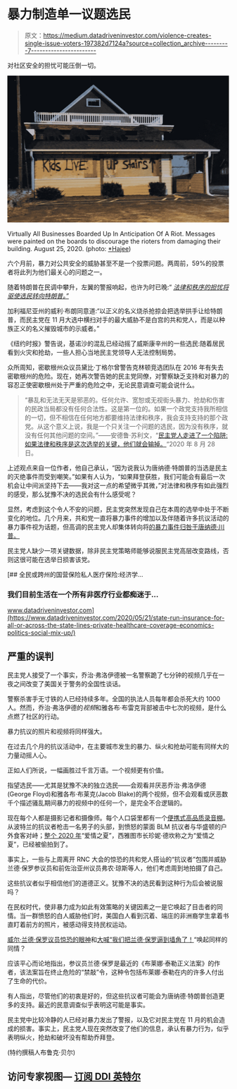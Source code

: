 # 暴力制造单一议题选民

> 原文：<https://medium.datadriveninvestor.com/violence-creates-single-issue-voters-197382d7124a?source=collection_archive---------7----------------------->

对社区安全的担忧可能压倒一切。

![](img/44201816960e9c9adcfb32b44ad162a0.png)

Virtually All Businesses Boarded Up In Anticipation Of A Riot. Messages were painted on the boards to discourage the rioters from damaging their building. August 25, 2020\. (photo: [*Hajee](https://www.flickr.com/photos/27728294@N05/))

六个月前，暴力对公共安全的威胁甚至不是一个投票问题。两周前，59%的投票者将此列为他们最关心的问题之一。

随着特朗普在民调中攀升，左翼的警报响起，也许为时已晚:“ [*法律和秩序的担忧将驱使选民转向特朗普。”*](https://www.dailypress.com/opinion/vp-ed-column-allen-0825-20200824-vjwc6ghq35e35dmkhftcyagrqy-story.html)

加利福尼亚州的威利·布朗同意道:“以正义的名义烧杀抢掠会把选举拱手让给特朗普，而民主党在 11 月大选中横扫对手的最大威胁不是白宫的共和党人，而是以种族正义的名义摧毁城市的示威者。”

《纽约时报》警告说，基诺沙的混乱已经动摇了威斯康辛州的一些选民:随着居民看到火灾和抢劫，一些人担心当地民主党领导人无法控制局势。

众所周知，密歇根州众议员黛比·丁格尔曾警告克林顿竞选团队在 2016 年有失去密歇根州的危险。现在，她再次警告她的民主党同僚，对警察缺乏支持和对暴力的容忍正使密歇根州处于严重的危险之中，无论民意调查可能会说什么。

> “暴乱和无法无天是邪恶的。任何允许、宽恕或无视街头暴力、抢劫和伤害的民政当局都没有任何合法性。这是第一位的。如果一个政党支持我所相信的一切，但不相信在任何地方都要维持法律和秩序，我会支持支持的那个政党。从这个意义上说，我是一个只关注一个问题的选民，因为没有秩序，就没有任何其他问题的空间。”——安德鲁·苏利文，“[民主党人走进了一个陷阱:如果法律和秩序是这次选举的关键，他们就会输掉。](https://andrewsullivan.substack.com/p/the-trap-the-democrats-walked-right)“2020 年 8 月 28 日。

上述观点来自一位作者，他自己承认，“因为说我认为唐纳德·特朗普的当选是民主的灭绝事件而受到嘲笑。”如果有人认为，“如果拜登获胜，我们可能会有最后一次机会让中间派坚持下去——我对这一点的希望微乎其微，”对法律和秩序有如此强烈的感受，那么犹豫不决的选民会有什么感受呢？

显然，考虑到这个令人不安的问题，民主党突然发现自己在本周的选举中处于不断变化的地位。几个月来，共和党一直将暴力事件的增加以及伴随着许多抗议活动的暴力事件视为话题，但高调的民主党人却集体转向将[的暴力事件归咎于唐纳德·川普。](https://joebiden.com/2020/08/30/statement-by-vice-president-joe-biden-on-the-deadly-violence-in-portland/?preview=true#)

民主党人缺少一项关键数据，除非民主党策略师能够说服民主党高层改变路线，否则这很可能在选举日损害该党。

[](https://www.datadriveninvestor.com/2020/05/21/state-run-insurance-for-all-or-across-the-state-lines-private-healthcare-coverage-economics-politics-social-mix-up/) [## 全民或跨州的国营保险私人医疗保险:经济学…

### 我们目前生活在一个所有非医疗行业都痴迷于…

www.datadriveninvestor.com](https://www.datadriveninvestor.com/2020/05/21/state-run-insurance-for-all-or-across-the-state-lines-private-healthcare-coverage-economics-politics-social-mix-up/) 

## 严重的误判

民主党人接受了一个事实，乔治·弗洛伊德被一名警察跪了七分钟的视频几乎在一夜之间改变了美国关于警务的全国性谈话。

警察杀害手无寸铁的人已经持续多年。全国的执法人员每年都会杀死大约 1000 人。然而，乔治·弗洛伊德的*视频*和雅各布·布雷克背部被击中七次的视频，是什么点燃了社区的行动。

暴力抗议的照片和视频将同样强大。

在过去几个月的抗议活动中，在主要城市发生的暴力、纵火和抢劫可能有同样大的力量动摇人心。

正如人们所说，一幅画胜过千言万语。一个视频更有价值。

指望选民——尤其是犹豫不决的独立选民——会观看并厌恶乔治·弗洛伊德(George Floyd)和雅各布·布莱克(Jacob Blake)的两个视频，但不会观看或厌恶数千个描述骚乱期间暴力的视频中的任何一个，是完全不合逻辑的。

现在每个人都是摄影记者和摄像师。每个人口袋里都有一个[便携式高品质录音棚](https://twitter.com/nieto_phillip)。从波特兰的抗议者枪击一名男子的头部，到愤怒的蒙面 BLM 抗议者与华盛顿的户外食客对峙；[整个 2020 年](https://www.youtube.com/watch?v=en5DZgJTWZ8)“爱情之夏”，西雅图市长珍妮·德坎称之为“爱情之夏”，已经被偷拍到了。

事实上，一些与上周离开 RNC 大会的惊恐的共和党人搭讪的“抗议者”包围并威胁兰德·保罗参议员和前佐治亚州议员弗农·琼斯等人，他们考虑周到地拍摄了自己。

这些抗议者似乎相信他们的道德正义。犹豫不决的选民看到这种行为后会被说服吗？

在民权时代，使非暴力成为如此有效策略的关键因素之一是它唤起了目击者的同情。当一群愤怒的白人威胁他们时，美国白人看到沉着、端庄的非洲裔学生拿着书直盯着前方的照片，被感动得支持民权运动。

[威尔·兰德·保罗议员惊恐的眼神](https://www.foxnews.com/politics/rand-paul-attack-police-arrest-investigation-white-house-rnc-protests)和[大喊“我们把兰德·保罗逼到墙角了！](https://nypost.com/2020/08/30/ignorant-mobs-roaming-the-nations-capital/)“唤起同样的同情？

应该平心而论地指出，参议员兰德·保罗是最近的《布莱娜·泰勒正义法案》的作者，该法案旨在终止危险的“禁敲”令，这种令包括布莱娜·泰勒在内的许多人付出了生命的代价。

有人指出，尽管他们的初衷是好的，但这些抗议者可能会为唐纳德·特朗普创造更多的支持。最近的民意调查似乎表明这可能是事实。

民主党中比较冷静的人已经对暴力发出了警报，以及它对民主党在 11 月的机会造成的损害。事实上，民主党人现在突然改变了他们的信息，承认有暴力行为，似乎表明纵火，抢劫和破坏没有帮助乔拜登。

(特约撰稿人布鲁克·贝尔)

## 访问专家视图— [订阅 DDI 英特尔](https://datadriveninvestor.com/ddi-intel)